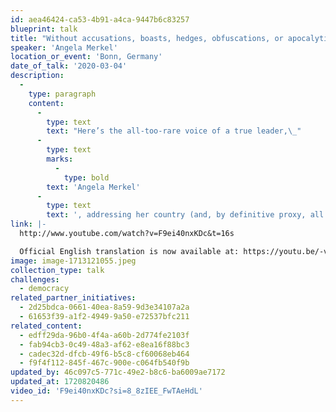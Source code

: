 ```yaml
---
id: aea46424-ca53-4b91-a4ca-9447b6c83257
blueprint: talk
title: "Without accusations, boasts, hedges, obfuscations, or apocalytic metaphors....she did what a leader is supposed to do:\_explain the gravity of the\_situation…”"
speaker: 'Angela Merkel'
location_or_event: 'Bonn, Germany'
date_of_talk: '2020-03-04'
description:
  -
    type: paragraph
    content:
      -
        type: text
        text: "Here’s the all-too-rare voice of a true leader,\_"
      -
        type: text
        marks:
          -
            type: bold
        text: 'Angela Merkel'
      -
        type: text
        text: ', addressing her country (and, by definitive proxy, all of us) about the Covid virus.'
link: |-
  http://www.youtube.com/watch?v=F9ei40nxKDc&t=16s

  Official English translation is now available at: https://youtu.be/-vT8e7lkjl8 (with English voice)
image: image-1713121055.jpeg
collection_type: talk
challenges:
  - democracy
related_partner_initiatives:
  - 2d25bdca-0661-40ea-8a59-9d3e34107a2a
  - 61653f39-a1f2-4949-9a50-e72537bfc211
related_content:
  - edff29da-96b0-4f4a-a60b-2d774fe2103f
  - fab94cb3-0c49-48a3-af62-e8ea16f88bc3
  - cadec32d-dfcb-49f6-b5c8-cf60068eb464
  - f9f4f112-845f-467c-900e-c064fb540f9b
updated_by: 46c097c5-771c-49e2-b8c6-ba6009ae7172
updated_at: 1720820486
video_id: 'F9ei40nxKDc?si=8_8zIEE_FwTAeHdL'
---
```

